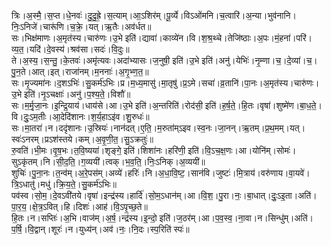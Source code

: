 

  
त्रिः।अ॒स्मै॒।स॒प्त।धे॒नवः॑।दु॒दु॒ह्रे॒।स॒त्याम्।आ॒ऽशिर॑म्।पू॒र्व्ये।विऽओ॑मनि।च॒त्वारि॑।अ॒न्या।भुव॑नानि।निः॒ऽनिजे॑।चारू॑णि।च॒क्रे॒।यत्।ऋ॒तैः।अव॑र्धत॥  
सः।भिक्ष॑माणः।अ॒मृत॑स्य।चारु॑णः।उ॒भे इति॑।द्यावा॑।काव्ये॑न।वि।श॒श्र॒थ्चे।तेजि॑ष्ठाः।अ॒पः।मं॒हना॑।परि॑।व्य॒त॒।यदि॑।दे॒वस्य॑।श्रव॑सा।सदः॑।वि॒दुः॥  
ते।अ॒स्य॒।स॒न्तु॒।के॒तवः॑।अमृ॑त्यवः।अदा॑भ्यासः।ज॒नुषी॒ इति॑।उ॒भे इति॑।अनु॑।येभिः॑।नृ॒म्णा।च॒।दे॒व्या॑।च॒।पु॒न॒ते।आत्।इत्।राजा॑नम्।म॒ननाः॑।अ॒गृ॒भ्ण॒त॒॥  
सः।मृ॒ज्यमा॑नः।द॒शऽभिः॑।सु॒कर्म॑ऽभिः।प्र।म॒ध्य॒मासु॑।मा॒तृषु॑।प्र॒ऽमे।सचा॑।व्र॒तानि॑।पा॒नः।अ॒मृत॑स्य।चारु॑णः।उ॒भे इति॑।नृ॒ऽचक्षाः॑।अनु॑।प॒श्य॒ते॒।विशौ॑॥  
सः।म॒र्मृ॒जा॒नः।इ॒न्द्रि॒याय॑।धाय॑से।आ।उ॒भे इति॑।अ॒न्तरिति॑।रोद॑सी॒ इति॑।ह॒र्ष॒ते॒।हि॒तः।वृषा॑।शुष्मे॑ण।बा॒ध॒ते॒।वि।दुः॒ऽम॒तीः।आ॒देदि॑शानः।श॒र्य॒हाऽइ॑व।शु॒रुधः॑॥  
सः।मा॒तरा॑।न।ददृ॑शानः।उ॒स्रियः॑।नान॑दत्।ए॒ति॒।म॒रुता॑म्ऽइव।स्व॒नः।जा॒नन्।ऋ॒तम्।प्र॒थ॒मम्।यत्।स्वः॑ऽनरम्।प्रऽश॑स्तये।कम्।अ॒वृ॒णी॒त॒।सु॒ऽक्रतुः॑॥  
रु॒वति॑।भी॒मः।वृ॒ष॒भः।त॒वि॒ष्यया॑।शृङ्गे॒ इति॑।शिशा॑नः।हरि॑णी॒ इति॑।वि॒ऽच॒क्ष॒णः।आ।योनि॑म्।सोमः॑।सुऽकृ॑तम्।नि।सी॒द॒ति॒।ग॒व्ययी॑।त्वक्।भ॒व॒ति॒।निः॒ऽनिक्।अ॒व्ययी॑॥  
शुचिः॑।पु॒ना॒नः।त॒न्व॑म्।अ॒रे॒पस॑म्।अव्ये॑।हरिः॑।नि।अ॒धा॒वि॒ष्ट॒।सान॑वि।जुष्टः॑।मि॒त्राय॑।वरु॑णाय।वा॒यवे॑।त्रि॒ऽधातु॑।मधु॑।क्रि॒य॒ते॒।सु॒कर्म॑ऽभिः॥  
पव॑स्व।सो॒म॒।दे॒वऽवी॑तये।वृषा॑।इन्द्र॑स्य।हार्दि॑।सो॒म॒ऽधान॑म्।आ।वि॒श॒।पु॒रा।नः॒।बा॒धात्।दुः॒ऽइ॒ता।अति॑।पा॒र॒य॒।क्षे॒त्र॒ऽवित्।हि।दिशः॑।आह॑।वि॒ऽपृ॒च्छ॒ते॥  
हि॒तः।न।सप्तिः॑।अ॒भि।वाज॑म्।अ॒र्ष॒।न्द्र॑स्य।इ॒न्दो॒ इति॑।ज॒ठर॑म्।आ।प॒व॒स्व॒।ना॒वा।न।सिन्धु॑म्।अति॑।प॒र्षि॒।वि॒द्वान्।शूरः॑।न।युध्य॑न्।अव॑।नः॒।नि॒दः।स्प॒रिति॑ स्पः॑॥  
